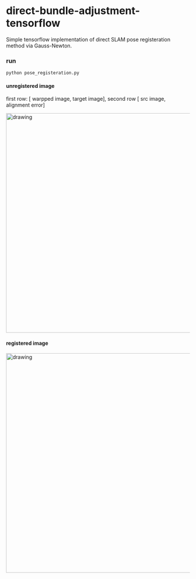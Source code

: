 # direct-bundle-adjustment-tensorflow

Simple tensorflow implementation of direct SLAM pose registeration method via Gauss-Newton.

### run 
`python pose_registeration.py`

#### unregistered image 
first row: [ warpped image, target image],   second row [ src image, alignment error]

<img src="unregister.jpg" alt="drawing" width="600"/>

#### registered image 


<img src="register.jpg" alt="drawing" width="600"/>
